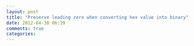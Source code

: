 ```yaml
---
layout: post
title: "Preserve leading zero when converting hex value into binary"
date: 2012-04-30 06:39
comments: true
categories: 
---
```

